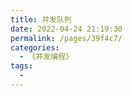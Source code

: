 ```yaml
---
title: 并发队列
date: 2022-04-24 21:19:30
permalink: /pages/39f4c7/
categories:
  - 《并发编程》
tags:
  - 
---
```

